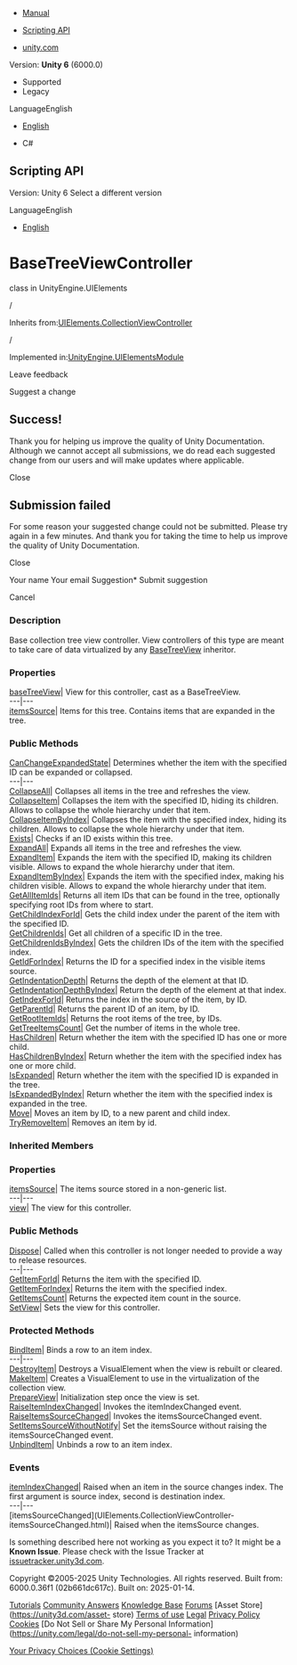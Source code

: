 [ ]()

  * [Manual](../Manual/index.html)
  * [Scripting API](../ScriptReference/index.html)

  * [unity.com](https://unity.com/)

Version: **Unity 6** (6000.0)

  * Supported
  * Legacy

LanguageEnglish

  * [English]()

  * C#

[ ](https://docs.unity3d.com)

## Scripting API

Version: Unity 6 Select a different version

LanguageEnglish

  * [English]()

# BaseTreeViewController

class in UnityEngine.UIElements

/

Inherits
from:[UIElements.CollectionViewController](UIElements.CollectionViewController.html)

/

Implemented
in:[UnityEngine.UIElementsModule](UnityEngine.UIElementsModule.html)

Leave feedback

Suggest a change

## Success!

Thank you for helping us improve the quality of Unity Documentation. Although
we cannot accept all submissions, we do read each suggested change from our
users and will make updates where applicable.

Close

## Submission failed

For some reason your suggested change could not be submitted. Please <a>try
again</a> in a few minutes. And thank you for taking the time to help us
improve the quality of Unity Documentation.

Close

Your name Your email Suggestion* Submit suggestion

Cancel

[ ]()

### Description

Base collection tree view controller. View controllers of this type are meant
to take care of data virtualized by any
[BaseTreeView](UIElements.BaseTreeView.html) inheritor.

### Properties

[baseTreeView](UIElements.BaseTreeViewController-baseTreeView.html)|  View for
this controller, cast as a BaseTreeView.  
---|---  
[itemsSource](UIElements.BaseTreeViewController-itemsSource.html)|  Items for
this tree. Contains items that are expanded in the tree.  
  
### Public Methods

[CanChangeExpandedState](UIElements.BaseTreeViewController.CanChangeExpandedState.html)|
Determines whether the item with the specified ID can be expanded or
collapsed.  
---|---  
[CollapseAll](UIElements.BaseTreeViewController.CollapseAll.html)|  Collapses
all items in the tree and refreshes the view.  
[CollapseItem](UIElements.BaseTreeViewController.CollapseItem.html)|
Collapses the item with the specified ID, hiding its children. Allows to
collapse the whole hierarchy under that item.  
[CollapseItemByIndex](UIElements.BaseTreeViewController.CollapseItemByIndex.html)|
Collapses the item with the specified index, hiding its children. Allows to
collapse the whole hierarchy under that item.  
[Exists](UIElements.BaseTreeViewController.Exists.html)|  Checks if an ID
exists within this tree.  
[ExpandAll](UIElements.BaseTreeViewController.ExpandAll.html)|  Expands all
items in the tree and refreshes the view.  
[ExpandItem](UIElements.BaseTreeViewController.ExpandItem.html)|  Expands the
item with the specified ID, making its children visible. Allows to expand the
whole hierarchy under that item.  
[ExpandItemByIndex](UIElements.BaseTreeViewController.ExpandItemByIndex.html)|
Expands the item with the specified index, making his children visible. Allows
to expand the whole hierarchy under that item.  
[GetAllItemIds](UIElements.BaseTreeViewController.GetAllItemIds.html)|
Returns all item IDs that can be found in the tree, optionally specifying root
IDs from where to start.  
[GetChildIndexForId](UIElements.BaseTreeViewController.GetChildIndexForId.html)|
Gets the child index under the parent of the item with the specified ID.  
[GetChildrenIds](UIElements.BaseTreeViewController.GetChildrenIds.html)|  Get
all children of a specific ID in the tree.  
[GetChildrenIdsByIndex](UIElements.BaseTreeViewController.GetChildrenIdsByIndex.html)|
Gets the children IDs of the item with the specified index.  
[GetIdForIndex](UIElements.BaseTreeViewController.GetIdForIndex.html)|
Returns the ID for a specified index in the visible items source.  
[GetIndentationDepth](UIElements.BaseTreeViewController.GetIndentationDepth.html)|
Returns the depth of the element at that ID.  
[GetIndentationDepthByIndex](UIElements.BaseTreeViewController.GetIndentationDepthByIndex.html)|
Return the depth of the element at that index.  
[GetIndexForId](UIElements.BaseTreeViewController.GetIndexForId.html)|
Returns the index in the source of the item, by ID.  
[GetParentId](UIElements.BaseTreeViewController.GetParentId.html)|  Returns
the parent ID of an item, by ID.  
[GetRootItemIds](UIElements.BaseTreeViewController.GetRootItemIds.html)|
Returns the root items of the tree, by IDs.  
[GetTreeItemsCount](UIElements.BaseTreeViewController.GetTreeItemsCount.html)|
Get the number of items in the whole tree.  
[HasChildren](UIElements.BaseTreeViewController.HasChildren.html)|  Return
whether the item with the specified ID has one or more child.  
[HasChildrenByIndex](UIElements.BaseTreeViewController.HasChildrenByIndex.html)|
Return whether the item with the specified index has one or more child.  
[IsExpanded](UIElements.BaseTreeViewController.IsExpanded.html)|  Return
whether the item with the specified ID is expanded in the tree.  
[IsExpandedByIndex](UIElements.BaseTreeViewController.IsExpandedByIndex.html)|
Return whether the item with the specified index is expanded in the tree.  
[Move](UIElements.BaseTreeViewController.Move.html)|  Moves an item by ID, to
a new parent and child index.  
[TryRemoveItem](UIElements.BaseTreeViewController.TryRemoveItem.html)|
Removes an item by id.  
  
### Inherited Members

### Properties

[itemsSource](UIElements.CollectionViewController-itemsSource.html)|  The
items source stored in a non-generic list.  
---|---  
[view](UIElements.CollectionViewController-view.html)|  The view for this
controller.  
  
### Public Methods

[Dispose](UIElements.CollectionViewController.Dispose.html)|  Called when this
controller is not longer needed to provide a way to release resources.  
---|---  
[GetItemForId](UIElements.CollectionViewController.GetItemForId.html)|
Returns the item with the specified ID.  
[GetItemForIndex](UIElements.CollectionViewController.GetItemForIndex.html)|
Returns the item with the specified index.  
[GetItemsCount](UIElements.CollectionViewController.GetItemsCount.html)|
Returns the expected item count in the source.  
[SetView](UIElements.CollectionViewController.SetView.html)|  Sets the view
for this controller.  
  
### Protected Methods

[BindItem](UIElements.CollectionViewController.BindItem.html)|  Binds a row to
an item index.  
---|---  
[DestroyItem](UIElements.CollectionViewController.DestroyItem.html)|  Destroys
a VisualElement when the view is rebuilt or cleared.  
[MakeItem](UIElements.CollectionViewController.MakeItem.html)|  Creates a
VisualElement to use in the virtualization of the collection view.  
[PrepareView](UIElements.CollectionViewController.PrepareView.html)|
Initialization step once the view is set.  
[RaiseItemIndexChanged](UIElements.CollectionViewController.RaiseItemIndexChanged.html)|
Invokes the itemIndexChanged event.  
[RaiseItemsSourceChanged](UIElements.CollectionViewController.RaiseItemsSourceChanged.html)|
Invokes the itemsSourceChanged event.  
[SetItemsSourceWithoutNotify](UIElements.CollectionViewController.SetItemsSourceWithoutNotify.html)|
Set the itemsSource without raising the itemsSourceChanged event.  
[UnbindItem](UIElements.CollectionViewController.UnbindItem.html)|  Unbinds a
row to an item index.  
  
### Events

[itemIndexChanged](UIElements.CollectionViewController-itemIndexChanged.html)|
Raised when an item in the source changes index. The first argument is source
index, second is destination index.  
---|---  
[itemsSourceChanged](UIElements.CollectionViewController-
itemsSourceChanged.html)|  Raised when the itemsSource changes.  
  
Is something described here not working as you expect it to? It might be a
**Known Issue**. Please check with the Issue Tracker at
[issuetracker.unity3d.com](https://issuetracker.unity3d.com).

Copyright ©2005-2025 Unity Technologies. All rights reserved. Built from:
6000.0.36f1 (02b661dc617c). Built on: 2025-01-14.

[Tutorials](https://unity3d.com/learn) [Community
Answers](https://answers.unity3d.com) [Knowledge
Base](https://support.unity3d.com/hc/en-us)
[Forums](https://forum.unity3d.com) [Asset Store](https://unity3d.com/asset-
store) [Terms of use](https://docs.unity3d.com/Manual/TermsOfUse.html)
[Legal](https://unity.com/legal) [Privacy
Policy](https://unity.com/legal/privacy-policy)
[Cookies](https://unity.com/legal/cookie-policy) [Do Not Sell or Share My
Personal Information](https://unity.com/legal/do-not-sell-my-personal-
information)

[Your Privacy Choices (Cookie Settings)](javascript:void\(0\);)

